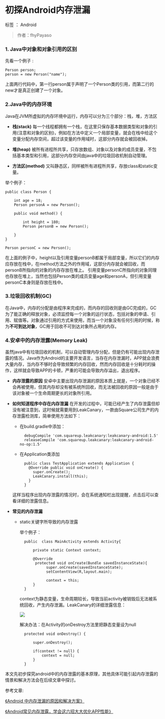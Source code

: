 # 初探Android内存泄漏

标签 ： Android 


> 作者：fhyPayaso


### **1. Java中对象和对象引用的区别** 

先看一个例子 : 

    Person person;
    person = new Person("name");


上面两行代码中，第一行person属于声明了一个Person类的引用，而第二行的new才是真正创建了一个对象。


### **2.Java中的内存环境**

Java在JVM所虚拟的内存环境中运行，内存可以分为三个部分：栈，堆，方法区

+ **栈(stack)**
    每一个线程都拥有一个栈，在这里只保存基本数据类型和对象的引用(注意和对象的区别)，例如在方法中定义一个局部变量，就会在栈中给这个变量分配内存空间，超过该变量的作用域时，这部分内存就会被回收掉。

+ **堆(heap)**
    被所有进程所共享，只存放数组、对象以及对象的成员变量，不包括基本类型和引用，这部分内存空间由java中的垃圾回收机制自动管理。

+ **方法区(method)**
    又叫静态区，同样被所有进程所共享，存放class和static变量。

举个例子：

    public class Person {
    
        int age = 18;
        Person personA = new Person();
        
        public void method() {
        
            int height = 180;
            Person personB = new Person();
            
        }
    }
    
    Person personC = new Person();


在上面的例子中，height以及引用变量personB都属于局部变量，所以它们的内存应存放在栈中，在method方法之外的作用域，这部分内存就会被回收，而personB所指向的对象的内存存放在堆上。
引用变量personC所指向的对象同理也存放在堆上，当然也包括Person类的成员变量age和personA，但引用变量personC本身则是存放在栈中。

### **3.垃圾回收机制(GC)**

在Java中，内存的分配是由程序来完成的，而内存的回收则是由GC完成的，GC为了能正确的释放对象，必须监控每一个对象的运行状态，包括对象的申请、引用、赋值等。对象通过引用的方式来使用，而当一个对象没有任何引用的时候，称为**不可到达对象**，GC用于回收不可到达对象所占用的内存。

### **4.安卓中的内存泄露(Memory Leak)**

虽然java中有垃圾回收的机制，可以自动管理内存分配，但是仍有可能出现内存泄露的情况。Java作为Android的主要开发语言，当存在内存泄漏时，APP就会浪费大量内存，当内存不够时会导致频繁的内存回收，然而内存回收是十分耗时的操作，这样就会导致APP的卡顿，严重的可能会导致内存溢出，退出程序。

- **内存泄露的原因**
安卓中主要出现内存泄漏的原因本质上就是，一个对象已经不会再被使用，但其内存却没有被系统所回收，而无法被回收的原因一般是由于该对象被一个生命周期更长的对象所引用。

- **如何知道程序中存在内存泄漏**
在开发的过程中，可能已经产生了内存泄露但却没有被注意到，这时候就需要用到LeakCanary，一款由Square公司生产的内存泄露检测库，简单使用方法如下：
    + 在build.gradle中添加：
    
            debugCompile 'com.squareup.leakcanary:leakcanary-android:1.5'
            releaseCompile 'com.squareup.leakcanary:leakcanary-android-no-op:1.5'

    + 在Application类添加
    
            public class TestApplication extends Application {
              @Override public void onCreate() {
                super.onCreate();
                LeakCanary.install(this);
              }
            }
            
    这样当程序出现内存泄露的情况时，会在系统通知栏出现提醒，点击后可以查看详细的泄露信息。

    
- **常见的内存泄漏**

    + static关键字所导致的内存泄露
    
        举个例子：
        
            public  class MainActivity extends Activity{  
   
                private static Context context;  
       
                @Override  
                 protected void onCreate(Bundle savedInstanceState){  
                      super.onCreate(savedInstanceState);                   
                      setContentView(R,layout.main);
                      
                      context = this;  
                }  
            }
            
        context为静态变量，生命周期较长，导致当前activity被销毁后无法被系统回收，产生内存泄漏。LeakCanary的详细泄露信息：
        
       ![](https://ws1.sinaimg.cn/large/006yrKRely1fmgcyggl6qj30a60gumxj.jpg)
        
        解决办法：在Activity的onDestroy方法里把静态变量设为null
        
            protected void onDestroy() {  
            
                super.onDestroy();  
                
                if(context != null) {  
                    context = null;  
                }  
            }
            
            
本文先初步探究android中的内存泄露的基本原理，其他具体可能引起内存泄露的情景和解决方法会在后续文章中探讨。
        
参考文章:

[《Android 中内存泄漏的原因和解决方案》](http://m.blog.csdn.net/lib739449500/article/details/78741263)

[《Android常见内存泄露，学会这六招大大优化APP性能》](https://www.douban.com/note/609777758/)
        